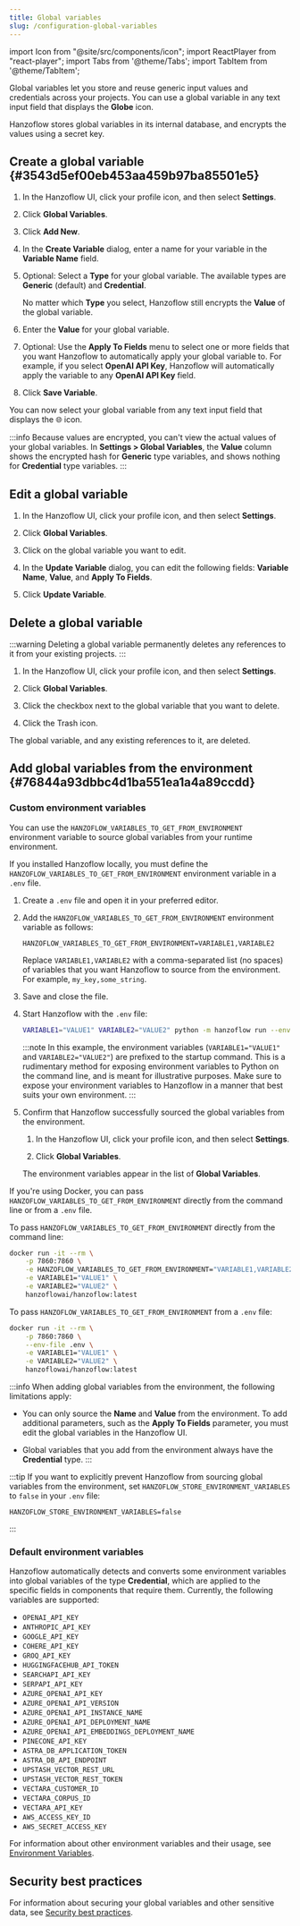 ```yaml
---
title: Global variables
slug: /configuration-global-variables
---
```


import Icon from "@site/src/components/icon";
import ReactPlayer from "react-player";
import Tabs from '@theme/Tabs';
import TabItem from '@theme/TabItem';

Global variables let you store and reuse generic input values and credentials across your projects.
You can use a global variable in any text input field that displays the <Icon name="Globe" aria-label="Globe" /> **Globe** icon.

Hanzoflow stores global variables in its internal database, and encrypts the values using a secret key.

## Create a global variable {#3543d5ef00eb453aa459b97ba85501e5}

1. In the Hanzoflow UI, click your profile icon, and then select **Settings**.

2. Click **Global Variables**.

3. Click **Add New**.

4. In the **Create Variable** dialog, enter a name for your variable in the **Variable Name** field.

5. Optional: Select a **Type** for your global variable. The available types are **Generic** (default) and **Credential**.

   No matter which **Type** you select, Hanzoflow still encrypts the **Value** of the global variable.

6. Enter the **Value** for your global variable.

7. Optional: Use the **Apply To Fields** menu to select one or more fields that you want Hanzoflow to automatically apply your global variable to. For example, if you select **OpenAI API Key**, Hanzoflow will automatically apply the variable to any **OpenAI API Key** field.

8. Click **Save Variable**.

You can now select your global variable from any text input field that displays the 🌐 icon.

:::info
Because values are encrypted, you can't view the actual values of your global variables.
In **Settings > Global Variables**, the **Value** column shows the encrypted hash for **Generic** type variables, and shows nothing for **Credential** type variables.
:::

## Edit a global variable

1. In the Hanzoflow UI, click your profile icon, and then select **Settings**.

2. Click **Global Variables**.

3. Click on the global variable you want to edit.

4. In the **Update Variable** dialog, you can edit the following fields: **Variable Name**, **Value**, and **Apply To Fields**.

5. Click **Update Variable**.

## Delete a global variable

:::warning
Deleting a global variable permanently deletes any references to it from your existing projects.
:::

1. In the Hanzoflow UI, click your profile icon, and then select **Settings**.

2. Click **Global Variables**.

3. Click the checkbox next to the global variable that you want to delete.

4. Click the Trash icon.

The global variable, and any existing references to it, are deleted.

## Add global variables from the environment {#76844a93dbbc4d1ba551ea1a4a89ccdd}

### Custom environment variables

You can use the `HANZOFLOW_VARIABLES_TO_GET_FROM_ENVIRONMENT` environment variable to source global variables from your runtime environment.

<Tabs>

<TabItem value="local" label="Local" default>

If you installed Hanzoflow locally, you must define the `HANZOFLOW_VARIABLES_TO_GET_FROM_ENVIRONMENT` environment variable in a `.env` file.

1. Create a `.env` file and open it in your preferred editor.

2. Add the `HANZOFLOW_VARIABLES_TO_GET_FROM_ENVIRONMENT` environment variable as follows:

   ```plaintext title=".env"
   HANZOFLOW_VARIABLES_TO_GET_FROM_ENVIRONMENT=VARIABLE1,VARIABLE2
   ```

   Replace `VARIABLE1,VARIABLE2` with a comma-separated list (no spaces) of variables that you want Hanzoflow to source from the environment.
   For example, `my_key,some_string`.

3. Save and close the file.

4. Start Hanzoflow with the `.env` file:

   ```bash
   VARIABLE1="VALUE1" VARIABLE2="VALUE2" python -m hanzoflow run --env-file .env
   ```

   :::note
   In this example, the environment variables (`VARIABLE1="VALUE1"` and `VARIABLE2="VALUE2"`) are prefixed to the startup command.
   This is a rudimentary method for exposing environment variables to Python on the command line, and is meant for illustrative purposes.
   Make sure to expose your environment variables to Hanzoflow in a manner that best suits your own environment.
   :::

5. Confirm that Hanzoflow successfully sourced the global variables from the environment.

   1. In the Hanzoflow UI, click your profile icon, and then select **Settings**.

   2. Click **Global Variables**.

   The environment variables appear in the list of **Global Variables**.

</TabItem>

<TabItem value="docker" label="Docker">

If you're using Docker, you can pass `HANZOFLOW_VARIABLES_TO_GET_FROM_ENVIRONMENT` directly from the command line or from a `.env` file.

To pass `HANZOFLOW_VARIABLES_TO_GET_FROM_ENVIRONMENT` directly from the command line:

```bash
docker run -it --rm \
    -p 7860:7860 \
    -e HANZOFLOW_VARIABLES_TO_GET_FROM_ENVIRONMENT="VARIABLE1,VARIABLE2" \
    -e VARIABLE1="VALUE1" \
    -e VARIABLE2="VALUE2" \
    hanzoflowai/hanzoflow:latest
```

To pass `HANZOFLOW_VARIABLES_TO_GET_FROM_ENVIRONMENT` from a `.env` file:

```bash
docker run -it --rm \
    -p 7860:7860 \
    --env-file .env \
    -e VARIABLE1="VALUE1" \
    -e VARIABLE2="VALUE2" \
    hanzoflowai/hanzoflow:latest
```

</TabItem>

</Tabs>

:::info
When adding global variables from the environment, the following limitations apply:

- You can only source the **Name** and **Value** from the environment.
  To add additional parameters, such as the **Apply To Fields** parameter, you must edit the global variables in the Hanzoflow UI.

- Global variables that you add from the environment always have the **Credential** type.
  :::

:::tip
If you want to explicitly prevent Hanzoflow from sourcing global variables from the environment, set `HANZOFLOW_STORE_ENVIRONMENT_VARIABLES` to `false` in your `.env` file:

```plaintext title=".env"
HANZOFLOW_STORE_ENVIRONMENT_VARIABLES=false
```

:::

### Default environment variables

Hanzoflow automatically detects and converts some environment variables into global variables of the type **Credential**, which are applied to the specific fields in components that require them. Currently, the following variables are supported:

- `OPENAI_API_KEY`
- `ANTHROPIC_API_KEY`
- `GOOGLE_API_KEY`
- `COHERE_API_KEY`
- `GROQ_API_KEY`
- `HUGGINGFACEHUB_API_TOKEN`
- `SEARCHAPI_API_KEY`
- `SERPAPI_API_KEY`
- `AZURE_OPENAI_API_KEY`
- `AZURE_OPENAI_API_VERSION`
- `AZURE_OPENAI_API_INSTANCE_NAME`
- `AZURE_OPENAI_API_DEPLOYMENT_NAME`
- `AZURE_OPENAI_API_EMBEDDINGS_DEPLOYMENT_NAME`
- `PINECONE_API_KEY`
- `ASTRA_DB_APPLICATION_TOKEN`
- `ASTRA_DB_API_ENDPOINT`
- `UPSTASH_VECTOR_REST_URL`
- `UPSTASH_VECTOR_REST_TOKEN`
- `VECTARA_CUSTOMER_ID`
- `VECTARA_CORPUS_ID`
- `VECTARA_API_KEY`
- `AWS_ACCESS_KEY_ID`
- `AWS_SECRET_ACCESS_KEY`

For information about other environment variables and their usage, see [Environment Variables](/environment-variables).

## Security best practices

For information about securing your global variables and other sensitive data, see [Security best practices](/configuration-security-best-practices).